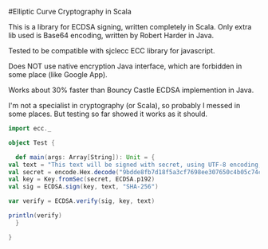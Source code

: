 #Elliptic Curve Cryptography in Scala

This is a library for ECDSA signing, written completely in Scala.
Only extra lib used is Base64 encoding, written by Robert Harder in Java.

Tested to be compatible with sjclecc ECC library for javascript.

Does NOT use native encryption Java interface, which are forbidden in some place (like Google App).

Works about 30% faster than Bouncy Castle ECDSA implemention in Java.

I'm not a specialist in cryptography (or Scala), so probably I messed in some places. But testing so far showed it works as it should.

```scala
import ecc._

object Test {

  def main(args: Array[String]): Unit = {
val text = "This text will be signed with secret, using UTF-8 encoding, SHA-256 hash and NIST p192 curve, and then verified"
val secret = encode.Hex.decode("9bdde8fb7d18f5a3cf7698ee307650c4b05c74c5896eca00fc8af4355d54db7")
val key = Key.fromSec(secret, ECDSA.p192)
val sig = ECDSA.sign(key, text, "SHA-256")

var verify = ECDSA.verify(sig, key, text)

println(verify)
  }

}
```